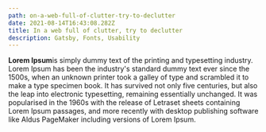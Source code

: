 ```yaml
---
path: on-a-web-full-of-clutter-try-to-declutter
date: 2021-08-14T16:43:08.282Z
title: In a web full of clutter, try to declutter
description: Gatsby, Fonts, Usability
---
```

**Lorem Ipsum**is simply dummy text of the printing and typesetting industry. Lorem Ipsum has been the industry's standard dummy text ever since the 1500s, when an unknown printer took a galley of type and scrambled it to make a type specimen book. It has survived not only five centuries, but also the leap into electronic typesetting, remaining essentially unchanged. It was popularised in the 1960s with the release of Letraset sheets containing Lorem Ipsum passages, and more recently with desktop publishing software like Aldus PageMaker including versions of Lorem Ipsum.